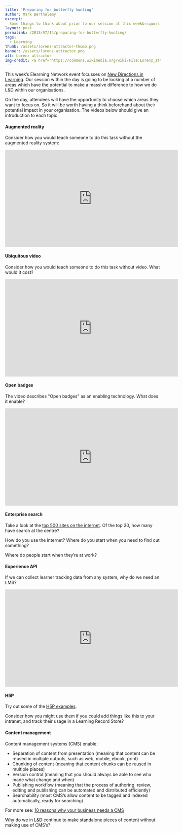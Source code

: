 ```yaml
---
title: 'Preparing for butterfly hunting'
author: Mark Berthelemy
excerpt:
  Some things to think about prior to our session at this week&rsquo;s Elearning Network event.
layout: post
permalink: /2015/07/14/preparing-for-butterfly-hunting/
tags:
  - Learning
thumb: /assets/lorenz-attractor-thumb.png
banner: /assets/lorenz-attractor.png
alt: Lorenz attractor
img-credit: <a href="https://commons.wikimedia.org/wiki/File:Lorenz_attractor_yb.svg" target="_blank">Wikipedia</a>
---
```

This week&rsquo;s Elearning Network event focusses on <a href="http://www.elearningnetwork.org/eln-events/new-directions-in-elearning/" target="_blank">New Directions in Learning</a>. Our session within the day is going to be looking at a number of areas which have the potential to make a massive difference to how we do L&amp;D within our organisations.

On the day, attendees will have the opportunity to choose which areas they want to focus on. So it will be worth having a think beforehand about their potential impact in your organisation. The videos below should give an introduction to each topic:

#### Augmented reality

Consider how you would teach someone to do this task without the augmented reality system:

<iframe width="560" height="315" src="https://www.youtube.com/embed/eVV5tUmky6c" frameborder="0" allowfullscreen="allowfullscreen"> </iframe>

#### Ubiquitous video

Consider how you would teach someone to do this task without video. What would it cost?

<iframe width="560" height="315" src="https://www.youtube.com/embed/0VaPOtC-Ans" frameborder="0" allowfullscreen="allowfullscreen"> </iframe>

#### Open badges

The video describes "Open badges" as an enabling technology. What does it enable?

<iframe width="560" height="315" src="https://www.youtube.com/embed/fCQE1EGIFhQ" frameborder="0" allowfullscreen="allowfullscreen"> </iframe>

#### Enterprise search

Take a look at the <a href="http://www.alexa.com/topsites" target="_blank">top 500 sites on the internet</a>. Of the top 20, how many have search at the centre?

How do you use the internet? Where do you start when you need to find out something?

Where do people start when they&rsquo;re at work?

#### Experience API

If we can collect learner tracking data from any system, why do we need an LMS?

<iframe width="560" height="315" src="https://www.youtube.com/embed/Uf9W3MU5ceg" frameborder="0" allowfullscreen="allowfullscreen"> </iframe>

#### H5P

Try out some of the <a href="http://h5p.org/content-types-and-applications" target="_blank">H5P examples</a>.

Consider how you might use them if you could add things like this to your intranet, and track their usage in a Learning Record Store?

#### Content management

Content management systems (CMS) enable:

- Separation of content from presentation (meaning that content can be reused in multiple outputs, such as web, mobile, ebook, print)
- Chunking of content (meaning that content chunks can be reused in multiple places)
- Version control (meaning that you should always be able to see who made what change and when)
- Publishing workflow (meaning that the process of authoring, review, editing and publishing can be automated and distributed efficiently)
- Searchability (most CMS&rsquo;s allow content to be tagged and indexed automatically, ready for searching)

For more see: <a href="http://oshyn.com/web-content-management/10-reasons-why-a-cms-is-important-to-your-business" target="_blank">10 reasons why your business needs a CMS</a>

Why do we in L&amp;D continue to make standalone pieces of content without making use of CMS&rsquo;s?
